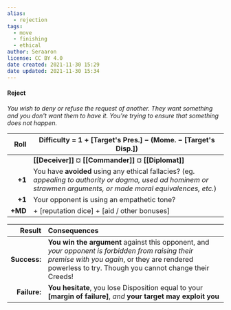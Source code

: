 ```yaml
---
alias:
  - rejection
tags:
  - move
  - finishing
  - ethical
author: Seraaron
license: CC BY 4.0
date created: 2021-11-30 15:29
date updated: 2021-11-30 15:34
---
```


#### Reject

_You wish to deny or refuse the request of another. They want something and you don't want them to have it. You're trying to ensure that something does not happen._

|    Roll | Difficulty = 1 + [Target's Pres.] − (Mome. − [Target's Disp.])                                                                                                  |
| ------: | ------------------------------------------------------------------------------------------------------------------------------------------------------------------ |
|         | **[[Deceiver]]** ¤ **[[Commander]]** ¤  **[[Diplomat]]**                                                                                                             |
|  **+1** | You have **avoided** using any ethical fallacies? (eg. _appealing to authority or dogma, used ad hominem or strawmen arguments, or made moral equivalences, etc._) |
|  **+1** | Your opponent is using an empathetic tone?                                                                                                               |
| **+MD** | + [reputation dice] + [aid / other bonuses]                                                                                                                        |

|       Result | Consequences                                                                                                                                                       |
| -----------: | :----------------------------------------------------------------------------------------------------------------------------------------------------------------- |
| **Success:** | **You win the argument** against this opponent, and _your opponent is forbidden from raising their premise with you again_, or they are rendered powerless to try. Though you cannot change their Creeds! |
| **Failure:** | **You hesitate**, you lose Disposition equal to your **[margin of failure]**, _and_ **your target may exploit you**                                                    |

